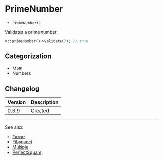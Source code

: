 # PrimeNumber

- `PrimeNumber()`

Validates a prime number

```php
v::primeNumber()->validate(7); // true
```

## Categorization

- Math
- Numbers

## Changelog

Version | Description
--------|-------------
  0.3.9 | Created

***
See also:

- [Factor](Factor.md)
- [Fibonacci](Fibonacci.md)
- [Multiple](Multiple.md)
- [PerfectSquare](PerfectSquare.md)
